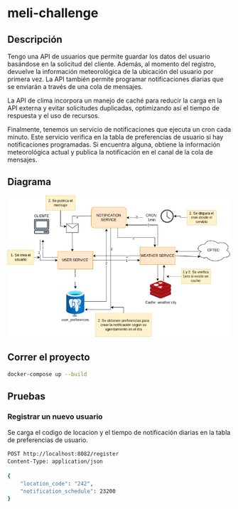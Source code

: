 # meli-challenge

## Descripción
Tengo una API de usuarios que permite guardar los datos del usuario basándose en la solicitud del cliente. Además, al momento del registro, devuelve la información meteorológica de la ubicación del usuario por primera vez. La API también permite programar notificaciones diarias que se enviarán a través de una cola de mensajes.

La API de clima incorpora un manejo de caché para reducir la carga en la API externa y evitar solicitudes duplicadas, optimizando así el tiempo de respuesta y el uso de recursos.

Finalmente, tenemos un servicio de notificaciones que ejecuta un cron cada minuto. Este servicio verifica en la tabla de preferencias de usuario si hay notificaciones programadas. Si encuentra alguna, obtiene la información meteorológica actual y publica la notificación en el canal de la cola de mensajes.

## Diagrama

![diagrama](diagram.png)

## Correr el proyecto

```bash
docker-compose up --build
```

## Pruebas

### Registrar un nuevo usuario
Se carga el codigo de locacion y el tiempo de notificación diarias en la tabla de preferencias de usuario.

```bash
POST http://localhost:8082/register
Content-Type: application/json

{
    "location_code": "242",
    "notification_schedule": 23200
}
```



